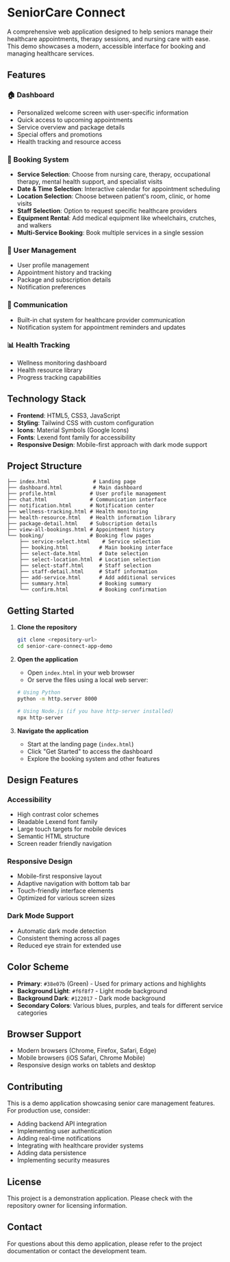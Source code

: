 # SeniorCare Connect

A comprehensive web application designed to help seniors manage their healthcare appointments, therapy sessions, and nursing care with ease. This demo showcases a modern, accessible interface for booking and managing healthcare services.

## Features

### 🏠 Dashboard
- Personalized welcome screen with user-specific information
- Quick access to upcoming appointments
- Service overview and package details
- Special offers and promotions
- Health tracking and resource access

### 📅 Booking System
- **Service Selection**: Choose from nursing care, therapy, occupational therapy, mental health support, and specialist visits
- **Date & Time Selection**: Interactive calendar for appointment scheduling
- **Location Selection**: Choose between patient's room, clinic, or home visits
- **Staff Selection**: Option to request specific healthcare providers
- **Equipment Rental**: Add medical equipment like wheelchairs, crutches, and walkers
- **Multi-Service Booking**: Book multiple services in a single session

### 👤 User Management
- User profile management
- Appointment history and tracking
- Package and subscription details
- Notification preferences

### 💬 Communication
- Built-in chat system for healthcare provider communication
- Notification system for appointment reminders and updates

### 📊 Health Tracking
- Wellness monitoring dashboard
- Health resource library
- Progress tracking capabilities

## Technology Stack

- **Frontend**: HTML5, CSS3, JavaScript
- **Styling**: Tailwind CSS with custom configuration
- **Icons**: Material Symbols (Google Icons)
- **Fonts**: Lexend font family for accessibility
- **Responsive Design**: Mobile-first approach with dark mode support

## Project Structure

```
├── index.html              # Landing page
├── dashboard.html          # Main dashboard
├── profile.html           # User profile management
├── chat.html              # Communication interface
├── notification.html      # Notification center
├── wellness-tracking.html # Health monitoring
├── health-resource.html   # Health information library
├── package-detail.html    # Subscription details
├── view-all-bookings.html # Appointment history
└── booking/               # Booking flow pages
    ├── service-select.html    # Service selection
    ├── booking.html          # Main booking interface
    ├── select-date.html      # Date selection
    ├── select-location.html  # Location selection
    ├── select-staff.html     # Staff selection
    ├── staff-detail.html     # Staff information
    ├── add-service.html      # Add additional services
    ├── summary.html          # Booking summary
    └── confirm.html          # Booking confirmation
```

## Getting Started

1. **Clone the repository**
   ```bash
   git clone <repository-url>
   cd senior-care-connect-app-demo
   ```

2. **Open the application**
   - Open `index.html` in your web browser
   - Or serve the files using a local web server:
   ```bash
   # Using Python
   python -m http.server 8000
   
   # Using Node.js (if you have http-server installed)
   npx http-server
   ```

3. **Navigate the application**
   - Start at the landing page (`index.html`)
   - Click "Get Started" to access the dashboard
   - Explore the booking system and other features

## Design Features

### Accessibility
- High contrast color schemes
- Readable Lexend font family
- Large touch targets for mobile devices
- Semantic HTML structure
- Screen reader friendly navigation

### Responsive Design
- Mobile-first responsive layout
- Adaptive navigation with bottom tab bar
- Touch-friendly interface elements
- Optimized for various screen sizes

### Dark Mode Support
- Automatic dark mode detection
- Consistent theming across all pages
- Reduced eye strain for extended use

## Color Scheme

- **Primary**: `#38e07b` (Green) - Used for primary actions and highlights
- **Background Light**: `#f6f8f7` - Light mode background
- **Background Dark**: `#122017` - Dark mode background
- **Secondary Colors**: Various blues, purples, and teals for different service categories

## Browser Support

- Modern browsers (Chrome, Firefox, Safari, Edge)
- Mobile browsers (iOS Safari, Chrome Mobile)
- Responsive design works on tablets and desktop

## Contributing

This is a demo application showcasing senior care management features. For production use, consider:

- Adding backend API integration
- Implementing user authentication
- Adding real-time notifications
- Integrating with healthcare provider systems
- Adding data persistence
- Implementing security measures

## License

This project is a demonstration application. Please check with the repository owner for licensing information.

## Contact

For questions about this demo application, please refer to the project documentation or contact the development team.
